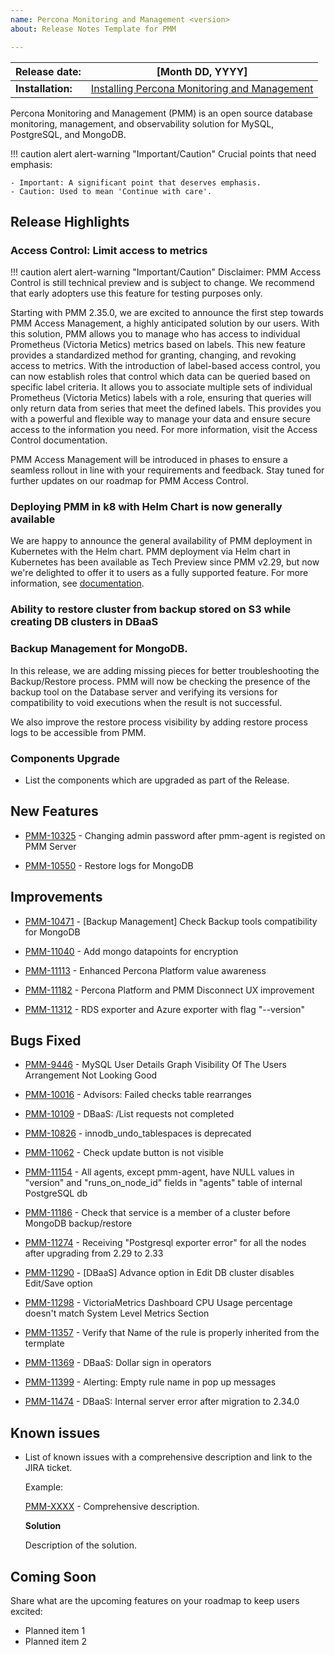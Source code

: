 ```yaml
---
name: Percona Monitoring and Management <version>
about: Release Notes Template for PMM

---
```


| **Release date:** | [Month DD, YYYY]                                                                                    |
| ----------------- | ----------------------------------------------------------------------------------------------- |
| **Installation:** | [Installing Percona Monitoring and Management](https://www.percona.com/software/pmm/quickstart) |

Percona Monitoring and Management (PMM) is an open source database monitoring, management, and observability solution for MySQL, PostgreSQL, and MongoDB.

!!! caution alert alert-warning "Important/Caution"
    Crucial points that need emphasis:

    - Important: A significant point that deserves emphasis.
    - Caution: Used to mean 'Continue with care'.


## Release Highlights

###  Access Control: Limit access to metrics 
!!! caution alert alert-warning "Important/Caution"
    Disclaimer:  PMM Access Control is still technical preview and is subject to change. We recommend that early adopters use this feature for testing purposes only.

Starting with PMM 2.35.0, we are excited to announce the first step towards PMM Access Management, a highly anticipated solution by our users. With this solution, PMM allows you to manage who has access to individual Prometheus (Victoria Metics)  metrics based on labels. This new feature provides a standardized method for granting, changing, and revoking access to metrics. With the introduction of label-based access control, you can now establish roles that control which data can be queried based on specific label criteria. It allows you to associate multiple sets of individual Prometheus (Victoria Metics) labels with a role, ensuring that queries will only return data from series that meet the defined labels. This provides you with a powerful and flexible way to manage your data and ensure secure access to the information you need. For more information, visit the Access Control documentation.

PMM Access Management will be introduced in phases to ensure a seamless rollout in line with your requirements and feedback. Stay tuned for further updates on our roadmap for PMM Access Control.


###  Deploying PMM in k8 with Helm Chart is now generally available

We are happy to announce the general availability of PMM deployment in Kubernetes with the Helm chart. PMM deployment via Helm chart in Kubernetes has been available as Tech Preview since PMM v2.29, but now we're delighted to offer it to users as a fully supported feature. For more information, see [documentation](https://docs.percona.com/percona-monitoring-and-management/setting-up/server/helm.html).  

###  Ability to restore cluster from backup stored on S3 while creating DB clusters in DBaaS


### Backup Management for MongoDB.
In this release, we are adding missing pieces for better troubleshooting the Backup/Restore process. PMM will now be checking the presence of the backup tool on the Database server and verifying its versions for compatibility to void executions when the result is not successful. 

We also improve the restore process visibility by adding restore process logs to be accessible from PMM. 

### Components Upgrade
- List the components which are upgraded as part of the Release.

## New Features

- [PMM-10325](https://jira.percona.com/browse/PMM-10325) - Changing admin password after pmm-agent is registed on PMM Server

- [PMM-10550](https://jira.percona.com/browse/PMM-10550) - Restore logs for MongoDB



## Improvements

- [PMM-10471](https://jira.percona.com/browse/PMM-10471) - [Backup Management] Check Backup tools compatibility for MongoDB
 
- [PMM-11040](https://jira.percona.com/browse/PMM-11040) - Add mongo datapoints for encryption

- [PMM-11113](https://jira.percona.com/browse/PMM-11113) - Enhanced Percona Platform value awareness

- [PMM-11182](https://jira.percona.com/browse/PMM-11182) - Percona Platform and PMM Disconnect UX improvement

- [PMM-11312](https://jira.percona.com/browse/PMM-11312) - RDS exporter and Azure exporter with flag "--version"


## Bugs Fixed

- [PMM-9446](https://jira.percona.com/browse/PMM-9446) - MySQL User Details Graph Visibility Of The Users Arrangement Not Looking Good


- [PMM-10016](https://jira.percona.com/browse/PMM-10016) - Advisors: Failed checks table rearranges

- [PMM-10109](https://jira.percona.com/browse/PMM-10109) - DBaaS: /List requests not completed

- [PMM-10826](https://jira.percona.com/browse/PMM-10826) - innodb_undo_tablespaces is deprecated
- [PMM-11062](https://jira.percona.com/browse/PMM-11062) - Check update button is not visible
- [PMM-11154](https://jira.percona.com/browse/PMM-11154) - All agents, except pmm-agent, have NULL values in "version" and "runs_on_node_id" fields in "agents" table of internal PostgreSQL db
- [PMM-11186](https://jira.percona.com/browse/PMM-11186) - Check that service is a member of a cluster before MongoDB backup/restore
- [PMM-11274](https://jira.percona.com/browse/PMM-11274) - Receiving "Postgresql exporter error" for all the nodes after upgrading from 2.29 to 2.33
- [PMM-11290](https://jira.percona.com/browse/PMM-11290) - [DBaaS] Advance option in Edit DB cluster disables Edit/Save option
- [PMM-11298](https://jira.percona.com/browse/PMM-11298) - VictoriaMetrics Dashboard CPU Usage percentage doesn't match System Level Metrics Section
- [PMM-11357](https://jira.percona.com/browse/PMM-11357) - Verify that Name of the rule is properly inherited from the termplate
- [PMM-11369](https://jira.percona.com/browse/PMM-11369) - DBaaS: Dollar sign in operators
- [PMM-11399](https://jira.percona.com/browse/PMM-11399) - Alerting: Empty rule name in pop up messages
- [PMM-11474](https://jira.percona.com/browse/PMM-11474) - DBaaS: Internal server error after migration to 2.34.0

## Known issues

- ​List of known issues with a  comprehensive description and link to the JIRA ticket.

    Example:

    [PMM-XXXX](https://jira.percona.com/browse/PMM-XXXX) - Comprehensive description.


    **Solution**

    Description of the solution.


## Coming Soon

  Share what are the upcoming features on your roadmap to keep users excited:

- Planned item 1
- Planned item 2
